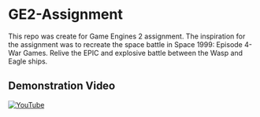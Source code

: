 # GE2-Assignment
This repo was create for Game Engines 2 assignment. 
The inspiration for the assignment was to recreate the space 
battle in Space 1999: Episode 4- War Games. 
Relive the EPIC and explosive battle between the Wasp and Eagle ships.


## Demonstration Video
[![YouTube](https://img.youtube.com/vi/hvrJA8_HXTI/0.jpg)](https://youtu.be/hvrJA8_HXTI)
